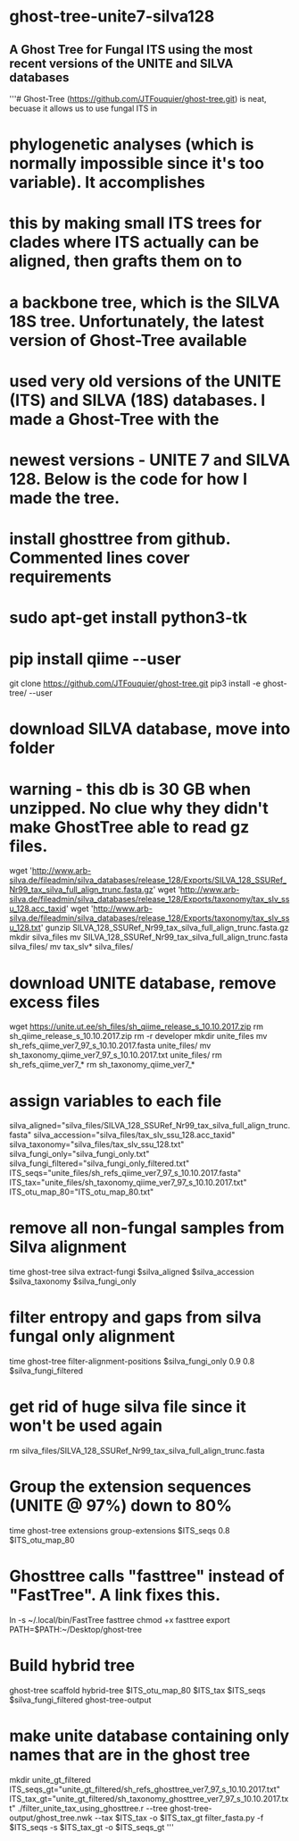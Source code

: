 # ghost-tree-unite7-silva128

## A Ghost Tree for Fungal ITS using the most recent versions of the UNITE and SILVA databases

'''# Ghost-Tree (https://github.com/JTFouquier/ghost-tree.git) is neat, becuase it allows us to use fungal ITS in 
# phylogenetic analyses (which is normally impossible since it's too variable). It accomplishes
# this by making small ITS trees for clades where ITS actually can be aligned, then grafts them on to
# a backbone tree, which is the SILVA 18S tree. Unfortunately, the latest version of Ghost-Tree available
# used very old versions of the UNITE (ITS) and SILVA (18S) databases. I made a Ghost-Tree with the
# newest versions - UNITE 7 and SILVA 128. Below is the code for how I made the tree.

# install ghosttree from github. Commented lines cover requirements
  # sudo apt-get install python3-tk
  # pip install qiime --user
  git clone https://github.com/JTFouquier/ghost-tree.git
  pip3 install -e ghost-tree/ --user

# download SILVA database, move into folder
  # warning - this db is 30 GB when unzipped. No clue why they didn't make GhostTree able to read gz files.
  wget 'http://www.arb-silva.de/fileadmin/silva_databases/release_128/Exports/SILVA_128_SSURef_Nr99_tax_silva_full_align_trunc.fasta.gz'
  wget 'http://www.arb-silva.de/fileadmin/silva_databases/release_128/Exports/taxonomy/tax_slv_ssu_128.acc_taxid'
  wget 'http://www.arb-silva.de/fileadmin/silva_databases/release_128/Exports/taxonomy/tax_slv_ssu_128.txt'
  gunzip SILVA_128_SSURef_Nr99_tax_silva_full_align_trunc.fasta.gz
  mkdir silva_files
  mv SILVA_128_SSURef_Nr99_tax_silva_full_align_trunc.fasta silva_files/
  mv tax_slv* silva_files/

# download UNITE database, remove excess files
  wget https://unite.ut.ee/sh_files/sh_qiime_release_s_10.10.2017.zip
  rm sh_qiime_release_s_10.10.2017.zip
  rm -r developer
  mkdir unite_files
  mv sh_refs_qiime_ver7_97_s_10.10.2017.fasta unite_files/
  mv sh_taxonomy_qiime_ver7_97_s_10.10.2017.txt unite_files/
  rm sh_refs_qiime_ver7_*
  rm sh_taxonomy_qiime_ver7_*

# assign variables to each file
  silva_aligned="silva_files/SILVA_128_SSURef_Nr99_tax_silva_full_align_trunc.fasta"
  silva_accession="silva_files/tax_slv_ssu_128.acc_taxid" 
  silva_taxonomy="silva_files/tax_slv_ssu_128.txt" 
  silva_fungi_only="silva_fungi_only.txt"
  silva_fungi_filtered="silva_fungi_only_filtered.txt"
  ITS_seqs="unite_files/sh_refs_qiime_ver7_97_s_10.10.2017.fasta" 
  ITS_tax="unite_files/sh_taxonomy_qiime_ver7_97_s_10.10.2017.txt" 
  ITS_otu_map_80="ITS_otu_map_80.txt"

# remove all non-fungal samples from Silva alignment
  time ghost-tree silva extract-fungi $silva_aligned $silva_accession $silva_taxonomy $silva_fungi_only
  
# filter entropy and gaps from silva fungal only alignment
  time ghost-tree filter-alignment-positions $silva_fungi_only 0.9 0.8 $silva_fungi_filtered
  
# get rid of huge silva file since it won't be used again
  rm silva_files/SILVA_128_SSURef_Nr99_tax_silva_full_align_trunc.fasta 

# Group the extension sequences (UNITE @ 97%) down to 80%
  time ghost-tree extensions group-extensions $ITS_seqs 0.8 $ITS_otu_map_80

# Ghosttree calls "fasttree" instead of "FastTree". A link fixes this.
  ln -s ~/.local/bin/FastTree fasttree
  chmod +x fasttree
  export PATH=$PATH:~/Desktop/ghost-tree

# Build hybrid tree
  ghost-tree scaffold hybrid-tree $ITS_otu_map_80 $ITS_tax $ITS_seqs $silva_fungi_filtered ghost-tree-output

# make unite database containing only names that are in the ghost tree
  mkdir unite_gt_filtered
  ITS_seqs_gt="unite_gt_filtered/sh_refs_ghosttree_ver7_97_s_10.10.2017.txt"
  ITS_tax_gt="unite_gt_filtered/sh_taxonomy_ghosttree_ver7_97_s_10.10.2017.txt"
  ./filter_unite_tax_using_ghosttree.r --tree ghost-tree-output/ghost_tree.nwk --tax $ITS_tax -o $ITS_tax_gt
  filter_fasta.py -f $ITS_seqs -s $ITS_tax_gt -o $ITS_seqs_gt
'''
